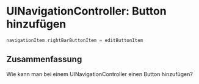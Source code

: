 # UINavigationController: Button hinzufügen

```swift
navigationItem.rightBarButtonItem = editButtonItem
```

## Zusammenfassung
Wie kann man bei einem UINavigationController einen Button hinzufügen?
